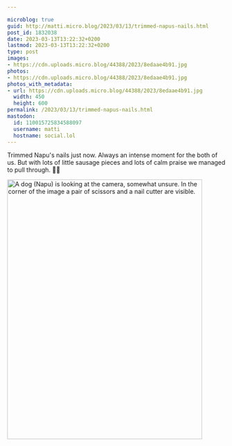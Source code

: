 ```yaml
---

microblog: true
guid: http://matti.micro.blog/2023/03/13/trimmed-napus-nails.html
post_id: 1832038
date: 2023-03-13T13:22:32+0200
lastmod: 2023-03-13T13:22:32+0200
type: post
images:
- https://cdn.uploads.micro.blog/44388/2023/8edaae4b91.jpg
photos:
- https://cdn.uploads.micro.blog/44388/2023/8edaae4b91.jpg
photos_with_metadata:
- url: https://cdn.uploads.micro.blog/44388/2023/8edaae4b91.jpg
  width: 450
  height: 600
permalink: /2023/03/13/trimmed-napus-nails.html
mastodon:
  id: 110015725834588097
  username: matti
  hostname: social.lol
---
```

Trimmed Napu's nails just now. Always an intense moment for the both of us. But with lots of little sausage pieces and lots of calm praise we managed to pull through. 🐶😊



<img src="uploads/2023/8edaae4b91.jpg" width="450" height="600" alt="A dog (Napu) is looking at the camera, somewhat unsure. In the corner of the image a pair of scissors and a nail cutter are visible.">
